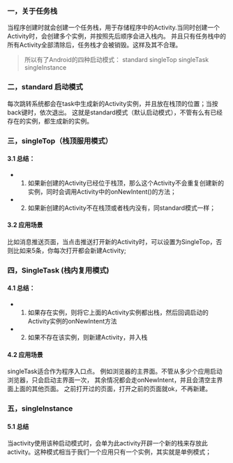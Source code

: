 
### 一，关于任务栈
当程序创建时就会创建一个任务栈，用于存储程序中的Activity.当同时创建一个Activity时，会创建多个实例，并按照先后顺序会进入栈内。
并且只有任务栈中的所有Activity全部清除后，任务栈才会被销毁。这样及其不合理。

> 所以有了Android的四种启动模式：
> standard singleTop singleTask singleInstance

### 二，standard 启动模式
每次跳转系统都会在task中生成新的Activity实例，并且放在栈顶的位置；当按back键时，依次退出。
这就是standard模式（默认启动模式），不管有么有已经存在的实例，都生成新的实例。

### 三，singleTop（栈顶服用模式）
#### 3.1 总结：
- 01) 如果新创建的Activity已经位于栈顶，那么这个Activity不会重复创建新的实例，同时会调用Activity中的onNewIntent()的方法；
- 02) 如果新创建的Activity不在栈顶或者栈内没有，同standard模式一样；
#### 3.2 应用场景
比如消息推送页面，当点击推送打开新的Activity时，可以设置为SingleTop，否则比如来5条，你每次打开都会新建Activity;

### 四，SingleTask (栈内复用模式)
#### 4.1 总结：
- 01) 如果存在实例，则将它上面的Activity实例都出栈，然后回调启动的Activity实例的onNewIntent方法
- 02) 如果不存在该实例，则新建Activity，并入栈
#### 4.2 应用场景
singleTask适合作为程序入口点。
例如浏览器的主界面。不管从多少个应用启动浏览器，只会启动主界面一次，
其余情况都会走onNewIntent，并且会清空主界面上面的其他页面。
之前打开过的页面，打开之前的页面就ok，不再新建。

### 五，singleInstance
#### 5.1 总结
当activity使用该种启动模式时，会单为此activity开辟一个新的栈来存放此activity。这种模式相当于我们一个应用只有一个实例，其实就是单例模式；
